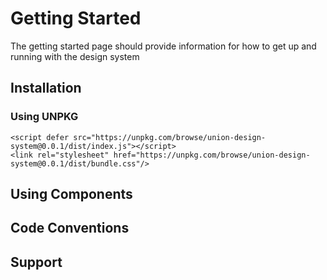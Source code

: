 # Getting Started

The getting started page should provide information for how to get up and running with the design system

## Installation

### Using UNPKG

```svelte
<script defer src="https://unpkg.com/browse/union-design-system@0.0.1/dist/index.js"></script>
<link rel="stylesheet" href="https://unpkg.com/browse/union-design-system@0.0.1/dist/bundle.css"/>
```

## Using Components

## Code Conventions

## Support
